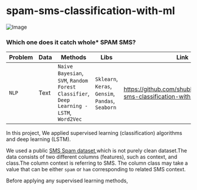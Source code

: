 # spam-sms-classification-with-ml
![Image](https://appliedmachinelearning.files.wordpress.com/2017/01/spam-filter.png)

### Which one does it catch whole* SPAM SMS?

|__Problem__|__Data__|__Methods__|__Libs__|__Link__|
|-|-|-|-|-|
|`NLP`|Text|`Naive Bayesian`, `SVM`, `Random Forest Classifier`, `Deep Learning - LSTM`, `Word2Vec`|`Sklearn`, `Keras`, `Gensim`, `Pandas`, `Seaborn`|https://github.com/shubhamnag14/spam-sms-classification-with-ml/|

In this project, We applied supervised learning (classification) algorithms and deep learning (LSTM).

We used a public [SMS Spam dataset](https://archive.ics.uci.edu/ml/datasets/sms+spam+collection),which is not purely clean dataset.The data consists of two different columns (features), such as context, and class.The column context is referring to SMS. The column class may take a value that can be either `spam` or `ham` corresponding to related SMS context.

Before applying any supervised learning methods,
